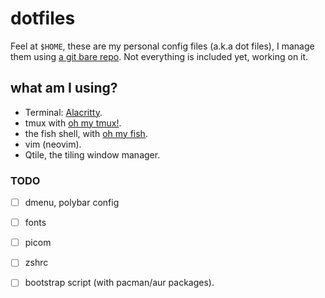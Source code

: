 # dotfiles

Feel at `$HOME`, these are my personal config files (a.k.a dot files), I manage them using [a git bare repo](https://walid.dev/blog/idempotent-indexing-in-elasticsearch-with-sqs-and-aws-lambda/). Not everything is included yet, working on it.

## what am I using? 

- Terminal: [Alacritty](https://github.com/alacritty/alacritty).
- tmux with [oh my tmux!](https://github.com/gpakosz/.tmux).
- the fish shell, with [oh my fish](https://github.com/oh-my-fish/oh-my-fish).
- vim (neovim).
- Qtile, the tiling window manager.

### TODO
- [ ] dmenu, polybar config
- [ ] fonts
- [ ] picom
- [ ] zshrc
- [ ] bootstrap script (with pacman/aur packages).



